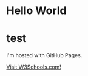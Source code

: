 <html>
<body>
<h1>Hello World</h1>
<h1>test</h1>
<p>I'm hosted with GitHub Pages.</p>
<a href="https://www.w3schools.com" target="_blank">Visit W3Schools.com!</a> 
</body>
</html>
